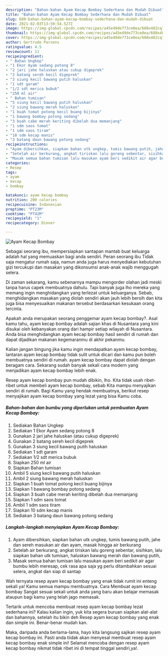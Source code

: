 ```yaml
---
description: "Bahan-bahan Ayam Kecap Bombay Sederhana dan Mudah Dibuat"
title: "Bahan-bahan Ayam Kecap Bombay Sederhana dan Mudah Dibuat"
slug: 689-bahan-bahan-ayam-kecap-bombay-sederhana-dan-mudah-dibuat
date: 2021-02-03T13:59:54.527Z
image: https://img-global.cpcdn.com/recipes/a45e49de773ce0ea/680x482cq70/ayam-kecap-bombay-foto-resep-utama.jpg
thumbnail: https://img-global.cpcdn.com/recipes/a45e49de773ce0ea/680x482cq70/ayam-kecap-bombay-foto-resep-utama.jpg
cover: https://img-global.cpcdn.com/recipes/a45e49de773ce0ea/680x482cq70/ayam-kecap-bombay-foto-resep-utama.jpg
author: Gertrude Parsons
ratingvalue: 4.5
reviewcount: 11
recipeingredient:
- " Bahan Ungkep"
- "1 Ekor Ayam sedang potong 8"
- "2 jari jahe haluskan atau cukup digeprek"
- "2 batang sereh kecil digeprek"
- "3 siung kecil bawang putih haluskan"
- "1 sdt garam"
- "1/2 sdt merica bubuk"
- "250 ml air"
- " Bahan tumisan"
- "5 siung kecil bawang putih haluskan"
- "2 siung bawang merah haluskan"
- "1 buah tomat potong kecil buang bijinya"
- "1 bawang bombay potong sedang"
- "3 buah cabe merah keriting dibelah dua memanjang"
- "1 sdm saos tomat"
- "1 sdm saos tiram"
- "10 sdm kecap manis"
- "3 batang daun bawang potong sedang"
recipeinstructions:
- "Ayam dibersihkan, siapkan bahan utk ungkep, tumis bawang putih, jahe dan sereh masukan air dan ayam, masak hingga air berkurang"
- "Setelah air berkurang, angkat tiriskan lalu goreng sebentar, sisihkan, lalu siapkan bahan utk tumisan, haluskan bawang merah dan bawang putih,"
- "Masak semua bahan tumisan lalu masukan ayam beri sedikit air agar bumbu lebih meresap, cek rasa apa saja yg perlu ditambahkan sesuai selera, angkat dan siap di santap"
categories:
- Resep
tags:
- ayam
- kecap
- bombay

katakunci: ayam kecap bombay 
nutrition: 200 calories
recipecuisine: Indonesian
preptime: "PT23M"
cooktime: "PT42M"
recipeyield: "1"
recipecategory: Dinner

---
```



![Ayam Kecap Bombay](https://img-global.cpcdn.com/recipes/a45e49de773ce0ea/680x482cq70/ayam-kecap-bombay-foto-resep-utama.jpg)

Sebagai seorang ibu, mempersiapkan santapan mantab buat keluarga adalah hal yang memuaskan bagi anda sendiri. Peran seorang ibu Tidak saja mengatur rumah saja, namun anda juga harus menyediakan kebutuhan gizi tercukupi dan masakan yang dikonsumsi anak-anak wajib menggugah selera.

Di zaman  sekarang, kamu sebenarnya mampu mengorder olahan jadi meski tanpa harus capek membuatnya dahulu. Tapi banyak juga lho mereka yang memang ingin menghidangkan yang terlezat untuk keluarganya. Sebab, menghidangkan masakan yang diolah sendiri akan jauh lebih bersih dan kita juga bisa menyesuaikan makanan tersebut berdasarkan kesukaan orang tercinta. 



Apakah anda merupakan seorang penggemar ayam kecap bombay?. Asal kamu tahu, ayam kecap bombay adalah sajian khas di Nusantara yang kini disukai oleh kebanyakan orang dari hampir setiap wilayah di Nusantara. Anda bisa menghidangkan ayam kecap bombay hasil sendiri di rumah dan dapat dijadikan makanan kegemaranmu di akhir pekanmu.

Kalian jangan bingung jika kamu ingin mendapatkan ayam kecap bombay, lantaran ayam kecap bombay tidak sulit untuk dicari dan kamu pun boleh membuatnya sendiri di rumah. ayam kecap bombay dapat diolah dengan beragam cara. Sekarang sudah banyak sekali cara modern yang menjadikan ayam kecap bombay lebih enak.

Resep ayam kecap bombay pun mudah dibikin, lho. Kita tidak usah ribet-ribet untuk membeli ayam kecap bombay, sebab Kita mampu menyajikan sendiri di rumah. Bagi Kamu yang hendak membuatnya, berikut resep menyajikan ayam kecap bombay yang lezat yang bisa Kamu coba.

<!--inarticleads1-->

##### Bahan-bahan dan bumbu yang diperlukan untuk pembuatan Ayam Kecap Bombay:

1. Sediakan  Bahan Ungkep
1. Sediakan 1 Ekor Ayam sedang potong 8
1. Gunakan 2 jari jahe haluskan (atau cukup digeprek)
1. Gunakan 2 batang sereh kecil digeprek
1. Gunakan 3 siung kecil bawang putih haluskan
1. Sediakan 1 sdt garam
1. Sediakan 1/2 sdt merica bubuk
1. Siapkan 250 ml air
1. Siapkan  Bahan tumisan
1. Ambil 5 siung kecil bawang putih haluskan
1. Ambil 2 siung bawang merah haluskan
1. Siapkan 1 buah tomat potong kecil buang bijinya
1. Siapkan 1 bawang bombay potong sedang
1. Siapkan 3 buah cabe merah keriting dibelah dua memanjang
1. Siapkan 1 sdm saos tomat
1. Ambil 1 sdm saos tiram
1. Siapkan 10 sdm kecap manis
1. Sediakan 3 batang daun bawang potong sedang




<!--inarticleads2-->

##### Langkah-langkah menyiapkan Ayam Kecap Bombay:

1. Ayam dibersihkan, siapkan bahan utk ungkep, tumis bawang putih, jahe dan sereh masukan air dan ayam, masak hingga air berkurang
1. Setelah air berkurang, angkat tiriskan lalu goreng sebentar, sisihkan, lalu siapkan bahan utk tumisan, haluskan bawang merah dan bawang putih,
1. Masak semua bahan tumisan lalu masukan ayam beri sedikit air agar bumbu lebih meresap, cek rasa apa saja yg perlu ditambahkan sesuai selera, angkat dan siap di santap




Wah ternyata resep ayam kecap bombay yang enak tidak rumit ini enteng sekali ya! Kamu semua mampu membuatnya. Cara Membuat ayam kecap bombay Sangat sesuai sekali untuk anda yang baru akan belajar memasak ataupun bagi kamu yang telah jago memasak.

Tertarik untuk mencoba membuat resep ayam kecap bombay lezat sederhana ini? Kalau kalian ingin, yuk kita segera buruan siapkan alat-alat dan bahannya, setelah itu bikin deh Resep ayam kecap bombay yang enak dan simple ini. Benar-benar mudah kan. 

Maka, daripada anda berlama-lama, hayo kita langsung sajikan resep ayam kecap bombay ini. Pasti anda tiidak akan menyesal membuat resep ayam kecap bombay enak simple ini! Selamat mencoba dengan resep ayam kecap bombay nikmat tidak ribet ini di tempat tinggal sendiri,ya!.

